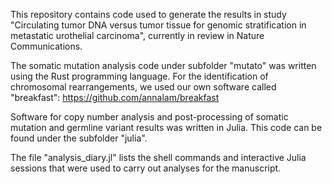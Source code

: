 This repository contains code used to generate the results in study "Circulating tumor DNA versus tumor tissue for genomic stratification in metastatic urothelial carcinoma", currently in review in Nature Communications.

The somatic mutation analysis code under subfolder "mutato" was written using the Rust programming language. For the identification of chromosomal rearrangements, we used our own software called "breakfast":
https://github.com/annalam/breakfast

Software for copy number analysis and post-processing of somatic mutation and germline variant results was written in Julia. This code can be found under the subfolder "julia".

The file "analysis_diary.jl" lists the shell commands and interactive Julia sessions that were used to carry out analyses for the manuscript.

